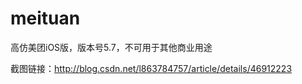 # meituan
高仿美团iOS版，版本号5.7，不可用于其他商业用途


截图链接：http://blog.csdn.net/l863784757/article/details/46912223
